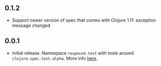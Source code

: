 ## 0.1.2

- Support newer version of spec that comes with Clojure 1.11: exception message changed

## 0.0.1

* Initial release. Namespace `respeced.test` with tools around
  `clojure.spec.test.alpha`. More info [here](doc/test.md).
